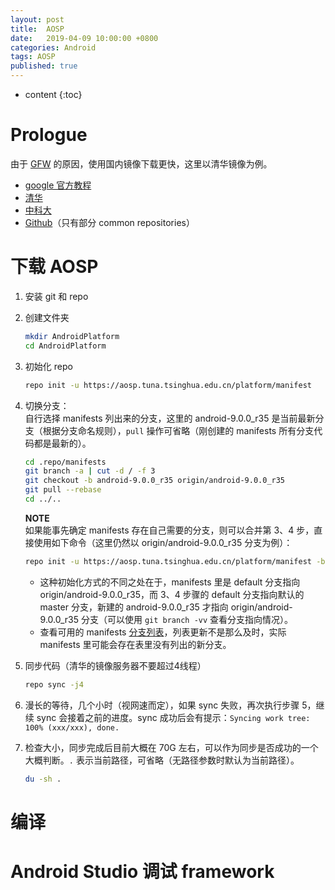 ```yaml
---
layout: post
title:  AOSP
date:   2019-04-09 10:00:00 +0800
categories: Android
tags: AOSP
published: true
---
```


* content
{:toc}

# Prologue

由于 [GFW](https://zh.wikipedia.org/wiki/%E9%98%B2%E7%81%AB%E9%95%BF%E5%9F%8E) 的原因，使用国内镜像下载更快，这里以清华镜像为例。

* [google 官方教程](https://source.android.com/setup/downloading)
* [清华](https://mirrors.tuna.tsinghua.edu.cn/help/AOSP/)
* [中科大](https://lug.ustc.edu.cn/wiki/mirrors/help/aosp)
* [Github](https://aosp-mirror.github.io/)（只有部分 common repositories）

# 下载 AOSP

1. 安装 git 和 repo

2. 创建文件夹

    ```bash
    mkdir AndroidPlatform
    cd AndroidPlatform
    ```

3. 初始化 repo

    ```bash
    repo init -u https://aosp.tuna.tsinghua.edu.cn/platform/manifest
    ```

4. 切换分支：  
    自行选择 manifests 列出来的分支，这里的 android-9.0.0_r35 是当前最新分支（根据分支命名规则），`pull` 操作可省略（刚创建的 manifests 所有分支代码都是最新的）。

    ```bash
    cd .repo/manifests
    git branch -a | cut -d / -f 3
    git checkout -b android-9.0.0_r35 origin/android-9.0.0_r35
    git pull --rebase
    cd ../..
    ```

    **NOTE**  
    如果能事先确定 manifests 存在自己需要的分支，则可以合并第 3、4 步，直接使用如下命令（这里仍然以 origin/android-9.0.0_r35 分支为例）：

    ```bash
    repo init -u https://aosp.tuna.tsinghua.edu.cn/platform/manifest -b android-9.0.0_r35
    ```

    * 这种初始化方式的不同之处在于，manifests 里是 default 分支指向 origin/android-9.0.0_r35，而 3、4 步骤的 default 分支指向默认的 master 分支，新建的 android-9.0.0_r35 才指向 origin/android-9.0.0_r35 分支（可以使用 `git branch -vv` 查看分支指向情况）。
    * 查看可用的 manifests [分支列表](https://source.android.com/setup/start/build-numbers#source-code-tags-and-builds)，列表更新不是那么及时，实际 manifests 里可能会存在表里没有列出的新分支。

5. 同步代码（清华的镜像服务器不要超过4线程）

    ```bash
    repo sync -j4
    ```

6. 漫长的等待，几个小时（视网速而定），如果 sync 失败，再次执行步骤 5，继续 sync 会接着之前的进度。sync 成功后会有提示：`Syncing work tree: 100% (xxx/xxx), done.`

7. 检查大小，同步完成后目前大概在 70G 左右，可以作为同步是否成功的一个大概判断。`.` 表示当前路径，可省略（无路径参数时默认为当前路径）。

    ```bash
    du -sh .
    ```

# 编译

# Android Studio 调试 framework
